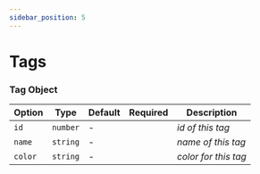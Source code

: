 ```yaml
---
sidebar_position: 5
---
```


# Tags


### Tag Object


 Option         | Type              | Default      | Required   | Description 
 ---            | ---               | ---          | ---        | ---    
 `id`           | `number`          | -            |            | *id of this tag*           
 `name`           | `string`          | -            |          | *name of this tag*           
 `color`        | `string`          | -            |            | *color for this tag*   
